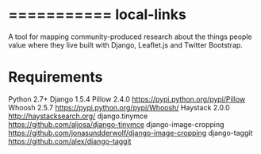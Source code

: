 ===========
local-links
===========

A tool for mapping community-produced research about the things people value where they live built with Django, Leaflet.js and Twitter Bootstrap.

Requirements
============

Python 2.7+
Django 1.5.4
Pillow 2.4.0 https://pypi.python.org/pypi/Pillow
Whoosh 2.5.7 https://pypi.python.org/pypi/Whoosh/
Haystack 2.0.0 http://haystacksearch.org/
django.tinymce https://github.com/aljosa/django-tinymce
django-image-cropping https://github.com/jonasundderwolf/django-image-cropping
django-taggit https://github.com/alex/django-taggit
